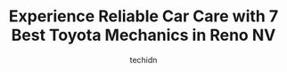 ---
layout: ampstory
image: https://images.unsplash.com/photo-1665065337441-699748f75598?ixlib=rb-4.0.3&ixid=MnwxMjA3fDB8MHxwaG90by1wYWdlfHx8fGVufDB8fHx8&auto=format&fit=crop&w=640&h=853&q=80
author: techidn
featured: false
description: For top-quality automotive repairs and maintenance, visit the 7 best Toyota Mechanic in Reno NV, USA. Their reputation for excellence and their dedication to customer satisfaction make them 
title: Experience Reliable Car Care with 7 Best Toyota Mechanics in Reno NV
cover:
   title: Experience Reliable Car Care with 7 Best Toyota Mechanics in Reno NV
   subtitle: Rickpate
   background: https://images.unsplash.com/photo-1665065337441-699748f75598?ixlib=rb-4.0.3&ixid=MnwxMjA3fDB8MHxwaG90by1wYWdlfHx8fGVufDB8fHx8&auto=format&fit=crop&w=640&h=853&q=80

pages: 
 - layout: thirds
   top: <h1>#1 LT Automotive</h1>
   bottom: "<p>Very professional and kind. Both Johns were absolutely amazing along with the desk lady. They were behind on the delivery time but made up for it with communication and </p>"
   background: https://www.knot35.com/toplist/wp-content/uploads/2023/06/best-toyota-mechanic-1-in-reno-nv-1685833661.jpeg
   backgroundblur: true
 - layout: thirds
   top: <h1>#2 Pro 1 Automotive</h1>
   bottom: "<p>945 Terminal Way, Reno, NV 89502, United States</p>"
   background: https://www.knot35.com/toplist/wp-content/uploads/2023/06/best-toyota-mechanic-2-in-reno-nv-1685833661.jpeg
   cta:
      link: https://www.knot35.com/toplist/experience-reliable-car-care-with-7-best-toyota-mechanics-in-reno-nv/
      text: Experience Reliable Car Care with 7 Best Toyota Mechanics in Reno NV
 - layout: thirds
   top: <h1>#3 Automotion</h1>
   bottom: "<p>225 Telegraph St, Reno, NV 89502, United States</p>"
   background: https://www.knot35.com/toplist/wp-content/uploads/2023/06/best-toyota-mechanic-3-in-reno-nv-1685833662.jpeg
   cta:
      link: https://www.knot35.com/toplist/experience-reliable-car-care-with-7-best-toyota-mechanics-in-reno-nv/
      text: Experience Reliable Car Care with 7 Best Toyota Mechanics in Reno NV
 - layout: thirds
   top: <h1>#4 Toyota Service Center</h1>
   bottom: "<p>2100 Kietzke Ln, Reno, NV 89502, United States</p>"
   background: https://images.unsplash.com/photo-1599422314077-f4dfdaa4cd09?ixlib=rb-4.0.3&ixid=MnwxMjA3fDB8MHxwaG90by1wYWdlfHx8fGVufDB8fHx8&auto=format&fit=crop&w=640&h=853&q=80
   cta:
      link: https://www.knot35.com/toplist/experience-reliable-car-care-with-7-best-toyota-mechanics-in-reno-nv/
      text: Experience Reliable Car Care with 7 Best Toyota Mechanics in Reno NV
 - layout: thirds
   top: <h1>#5 Fosters Sierra Auto Service</h1>
   bottom: "<p>655 N Sierra St, Reno, NV 89503, United States</p>"
   background: https://images.unsplash.com/photo-1549241520-425e3dfc01cb?ixlib=rb-4.0.3&ixid=MnwxMjA3fDB8MHxwaG90by1wYWdlfHx8fGVufDB8fHx8&auto=format&fit=crop&w=640&h=853&q=80
   cta:
      link: https://www.knot35.com/toplist/experience-reliable-car-care-with-7-best-toyota-mechanics-in-reno-nv/
      text: Experience Reliable Car Care with 7 Best Toyota Mechanics in Reno NV
 - layout: thirds
   top: <h1>#6 All About Cars Total Car Care</h1>
   bottom: "<p>3250 S Virginia St, Reno, NV 89502, United States</p>"
   background: https://images.unsplash.com/photo-1489694553447-4c9339da310d?ixlib=rb-4.0.3&ixid=MnwxMjA3fDB8MHxwaG90by1wYWdlfHx8fGVufDB8fHx8&auto=format&fit=crop&w=640&h=853&q=80
   cta:
      link: https://www.knot35.com/toplist/experience-reliable-car-care-with-7-best-toyota-mechanics-in-reno-nv/
      text: Experience Reliable Car Care with 7 Best Toyota Mechanics in Reno NV
 - layout: thirds
   top: <h1>#7 Hi Tech Automotive</h1>
   bottom: "<p>100 Gentry Way B1, Reno, NV 89502, United States</p>"
   background: https://images.unsplash.com/photo-1509114397022-ed747cca3f65?ixlib=rb-4.0.3&ixid=MnwxMjA3fDB8MHxwaG90by1wYWdlfHx8fGVufDB8fHx8&auto=format&fit=crop&w=640&h=853&q=80
   cta:
      link: https://www.knot35.com/toplist/experience-reliable-car-care-with-7-best-toyota-mechanics-in-reno-nv/
      text: Experience Reliable Car Care with 7 Best Toyota Mechanics in Reno NV
 - layout: thirds
   middle: Continue reading...
   background: https://images.unsplash.com/photo-1527066579998-dbbae57f45ce?ixlib=rb-4.0.3&ixid=MnwxMjA3fDB8MHxwaG90by1wYWdlfHx8fGVufDB8fHx8&auto=format&fit=crop&w=640&h=853&q=80
   cta:
      link: https://www.knot35.com/toplist/experience-reliable-car-care-with-7-best-toyota-mechanics-in-reno-nv/
      text: Experience Reliable Car Care with 7 Best Toyota Mechanics in Reno NV
      
---